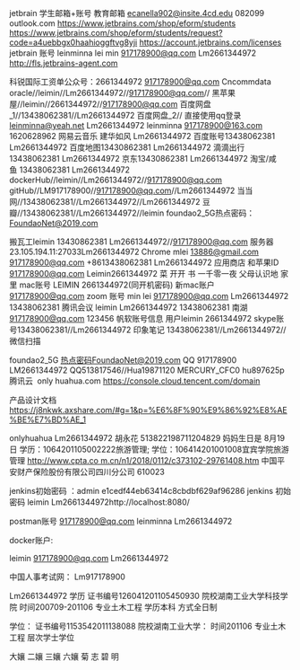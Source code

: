 jetbrain 学生邮箱+账号
教育邮箱  ecanella902@insite.4cd.edu		082099		outlook.com
https://www.jetbrains.com/shop/eform/students
https://www.jetbrains.com/shop/eform/students/request?code=a4uebbgx0haahioggftvg8yji
https://account.jetbrains.com/licenses
jetbrain  账号  leinminna lei   min  917178900@qq.com      Lm2661344972
http://fls.jetbrains-agent.com

科锐国际工资单公众号：2661344972
917178900@qq.com
Cncommdata
oracle//leimin//Lm2661344972//917178900@qq.com//
黑苹果屋//leimin//2661344972//917178900@qq.com
百度网盘_1//13438062381//Lm2661344972
百度网盘_2// 直接使用qq登录
leinminna@yeah.net Lm2661344972
leinminna	917178900@163.com 1620628962
网易云音乐	建华如风	Lm2661344972
百度账号13438062381	Lm2661344972
百度地图13430862381	Lm2661344972
滴滴出行13438062381	Lm2661344972
京东13430862381	Lm2661344972
淘宝/咸鱼 13438062381	Lm2661344972
dockerHub//leimin//Lm2661344972//917178900@qq.com
gitHub//LM917178900//917178900@qq.com//Lm2661344972
当当网//13438062381//Lm2661344972//Lm2661344972
豆瓣//13438062381//Lm2661344972//leimin
foundao2_5G热点密码：FoundaoNet@2019.com


搬瓦工leimin 13430862381 Lm2661344972//917178900@qq.com
服务器23.105.194.11:27033Lm2661344972
Chrome mlei 13886@gmail.com 917178900@qq.com +8613438062381  Lm2661344972
应用商店 和苹果ID	917178900@qq.com	Leimin2661344972
菜 开开
书 一千零一夜
父母认识地 家里
mac账号 	LEIMIN 	2661344972(同开机密码)
新mac账户  917178900@qq.com 
zoom 账号  min lei 	917178900@qq.com Lm2661344972 13438062381
腾讯会议 leimin  Lm2661344972 13438062381
南湖		917178900@qq.com  	123456
帆软账号信息	用户leimin	2661344972
skype账号13438062381//Lm2661344972
印象笔记 13438062381//Lm2661344972//微信扫描



foundao2_5G
热点密码FoundaoNet@2019.com
QQ	917178900	LM2661344972
QQ513817546//Hua19871120
MERCURY_CFC0		hu897625p
腾讯云 
only huahua.com
https://console.cloud.tencent.com/domain

产品设计文档
https://j8nkwk.axshare.com/#g=1&p=%E6%8F%90%E9%86%92%E8%AE%BE%E7%BD%AE_1

onlyhuahua
Lm2661344972
胡永花
513822198711204829
妈妈生日是
8月19日
学历：1064201105002222旅游管理;
学位：106414201001008宜宾学院旅游管理
http://www.cpta.co m.cn/n1/2018/0112/c373102-29761408.htm
中国平安财产保险股份有限公司四川分公司
610023

jenkins初始密码 ：admin e1cedf44eb63414c8cbdbf629af96286
jenkins 初始密码 leimin Lm2661344972http://localhost:8080/

postman账号 917178900@qq.com
leinminna
Lm2661344972

docker账户:

leimin
917178900@qq.com
Lm2661344972

中国人事考试网：
Lm917178900

Lm2661344972
学历
证书编号126041201105450930
院校湖南工业大学科技学院
时间200709-201106
专业土木工程
学历本科
方式全日制

学位：
证书编号1153542011138088
院校湖南工业大学：
时间201106
专业土木工程
层次学士学位


大孃 二孃 三孃 六孃
菊      志	 碧      明	